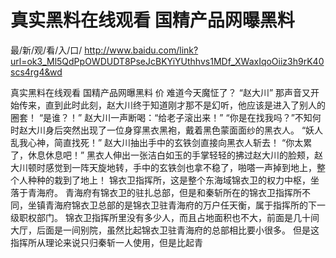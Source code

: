# 真实黑料在线观看 国精产品网曝黑料

最/新/观/看/入/口/ http://www.baidu.com/link?url=ok3_Ml5QdPpOWDUDT8PseJcBKYiYUthhvs1MDf_XWaxIqoOiiz3h9rK40scs4rg4&wd

 真实黑料在线观看 国精产品网曝黑料
 价
    难道今天魔怔了？
    “赵大川”
    那声音又开始传来，直到此时此刻，赵大川终于知道刚才那不是幻听，他应该是进入了别人的圈套！
    “是谁？！”
    赵大川一声断喝：“给老子滚出来！”
    “你是在找我吗？”不知何时赵大川身后突然出现了一位身穿黑衣黑袍，戴着黑色蒙面面纱的黑衣人。
    “妖人乱我心神，简直找死！”
    赵大川抽出手中的玄铁剑直接向黑衣人斩去！
    “你太累了，休息休息吧！”
    黑衣人伸出一张洁白如玉的手掌轻轻的拂过赵大川的脸颊，赵大川顿时感觉到一阵天旋地转，手中的玄铁剑也拿不稳了，啪嗒一声掉到地上，整个人种种的栽到了地上！
    锦衣卫指挥所，这是整个东海域锦衣卫的权力中枢，坐落于青海府。
    青海府有锦衣卫的驻扎总部，但是和秦斩所在的锦衣卫指挥所不同，坐镇青海府锦衣卫总部的是锦衣卫驻青海府的万户任天衡，属于指挥所的下一级职权部门。
    锦衣卫指挥所里没有多少人，而且占地面积也不大，前面是几十间大厅，后面是一间别院，虽然比起锦衣卫驻青海府的总部相比要小很多。
    但是这指挥所从理论来说只归秦斩一人使用，但是比起青
